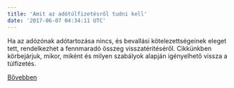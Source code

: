 ```yaml
---
title: 'Amit az adótúlfizetésről tudni kell'
date: '2017-06-07 04:34:11 UTC'
---
```


Ha az adózónak adótartozása nincs, és bevallási kötelezettségeinek eleget tett, rendelkezhet a fennmaradó összeg visszatérítéséről. Cikkünkben körbejárjuk, mikor, miként és milyen szabályok alapján igényelhető vissza a túlfizetés.


[Bővebben](http://ift.tt/2r0awO4)
